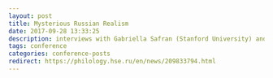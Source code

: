 ```yaml
---
layout: post
title: Mysterious Russian Realism 
date: 2017-09-28 13:33:25
description: interviews with Gabriella Safran (Stanford University) and Ilya Kliger (New York Univerisity), participants of the International Conference "Effects of Verisimilitude. Modes of Russian Realism"
tags: conference
categories: conference-posts
redirect: https://philology.hse.ru/en/news/209833794.html
---
```

